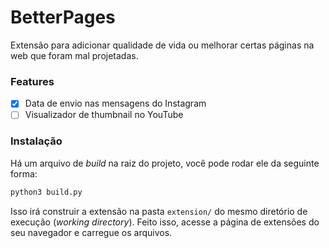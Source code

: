 # BetterPages
Extensão para adicionar qualidade de vida ou melhorar certas páginas na web que foram mal projetadas.

### Features
- [x] Data de envio nas mensagens do Instagram
- [ ] Visualizador de thumbnail no YouTube

### Instalação
Há um arquivo de *build* na raiz do projeto, você pode rodar ele da seguinte forma:
```bash
python3 build.py
```
Isso irá construir a extensão na pasta `extension/` do mesmo diretório de execução (*working directory*). Feito isso, acesse a página de extensões do seu navegador e carregue os arquivos.
